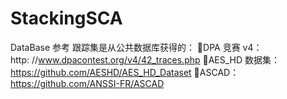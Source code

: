 # StackingSCA
DataBase
参考
跟踪集是从公共数据库获得的：
DPA 竞赛 v4： http: //www.dpacontest.org/v4/42_traces.php
AES_HD 数据集：https://github.com/AESHD/AES_HD_Dataset
ASCAD：https://github.com/ANSSI-FR/ASCAD
